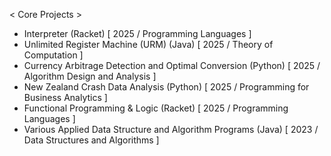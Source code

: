 < Core Projects >
- Interpreter (Racket) [ 2025 / Programming Languages ]
- Unlimited Register Machine (URM) (Java) [ 2025 / Theory of Computation ]
- Currency Arbitrage Detection and Optimal Conversion (Python) [ 2025 / Algorithm Design and Analysis ]
- New Zealand Crash Data Analysis (Python) [ 2025 / Programming for Business Analytics ]
- Functional Programming & Logic (Racket) [ 2025 / Programming Languages ]
- Various Applied Data Structure and Algorithm Programs (Java) [ 2023 / Data Structures and Algorithms ]

  
